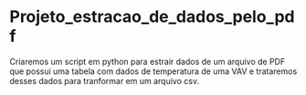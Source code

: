 # Projeto_estracao_de_dados_pelo_pdf
 Criaremos um script em python para estrair dados de um arquivo de PDF que possui uma tabela com dados de temperatura de uma VAV e  trataremos desses dados para tranformar em um arquivo csv.
